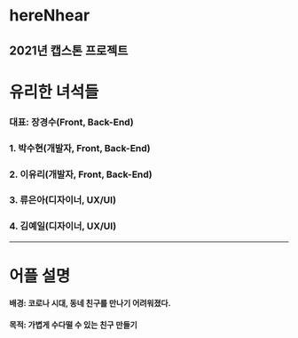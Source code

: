 hereNhear
=========

2021년 캡스톤 프로젝트
------------------


# 유리한 녀석들


### 대표: 장경수(Front, Back-End)

### 1. 박수현(개발자, Front, Back-End)

### 2. 이유리(개발자, Front, Back-End)

### 3. 류은아(디자이너, UX/UI)

### 4. 김예일(디자이너, UX/UI)
--------------------------



# 어플 설명

#### 배경: 코로나 시대, 동네 친구를 만나기 어려워졌다.

#### 목적: 가볍게 수다떨 수 있는 친구 만들기
